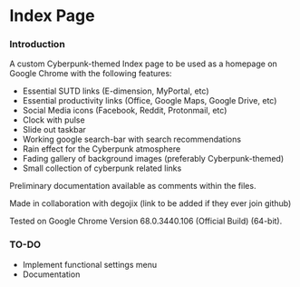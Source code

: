 # Index Page
### Introduction 

A custom Cyberpunk-themed Index page to be used as a homepage on Google Chrome with the following features:

- Essential SUTD links (E-dimension, MyPortal, etc)
- Essential productivity links (Office, Google Maps, Google Drive, etc)
- Social Media icons (Facebook, Reddit, Protonmail, etc)
- Clock with pulse
- Slide out taskbar
- Working google search-bar with search recommendations
- Rain effect for the Cyberpunk atmosphere
- Fading gallery of background images (preferably Cyberpunk-themed)
- Small collection of cyberpunk related links

Preliminary documentation available as comments within the files.

Made in collaboration with degojix (link to be added if they ever join github)

Tested on Google Chrome Version 68.0.3440.106 (Official Build) (64-bit).

### TO-DO

- Implement functional settings menu
- Documentation





